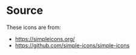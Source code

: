 # Source

These icons are from:

 - https://simpleicons.org/
 - https://github.com/simple-icons/simple-icons
